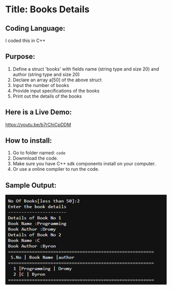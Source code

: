 # Title: Books Details

## Coding Language: 
I coded this in C++

## Purpose: 
1. Define a struct 'books' with fields name (string type and size 20) and author (string type and size 20)
2. Declare an array a[50] of the above struct
3. Input the number of books 
4. Provide input specifications of the books 
5. Print out the details of the books

## Here is a Live Demo:
https://youtu.be/b7rChiCpDDM

## How to install:
1. Go to folder named: `code`
2. Downnload the code.
3. Make sure you have C++ sdk components install on your computer.
4. Or use a online compiler to run the code.

## Sample Output:
<img src="pic1.png" width="520">
